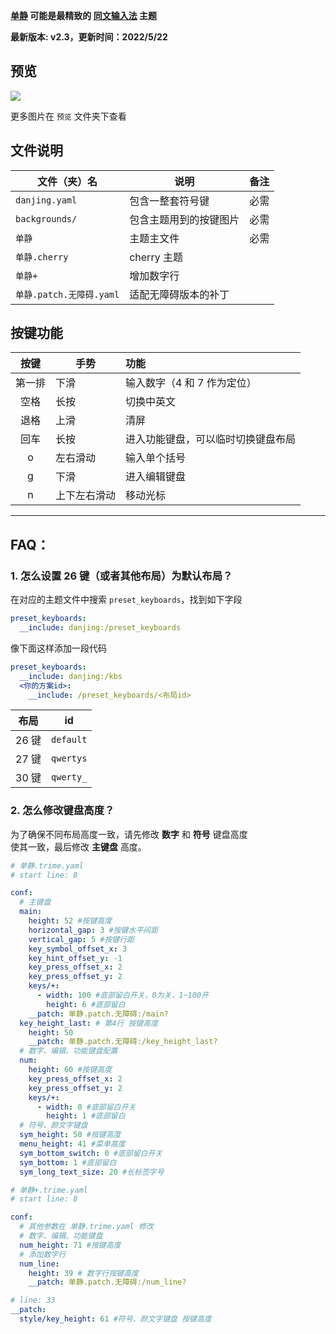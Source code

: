**[单静][1] 可能是最精致的 [同文输入法][2] 主题**

**最新版本: v2.3，更新时间：2022/5/22**

[1]: https://github.com/cxcn/danjing
[2]: https://github.com/osfans/trime

## 预览

![](./预览/default_without_hint.png)

更多图片在 `预览` 文件夹下查看

## 文件说明

| 文件（夹）名             | 说明                   | 备注 |
| ------------------------ | ---------------------- | ---- |
| `danjing.yaml`           | 包含一整套符号键       | 必需 |
| `backgrounds/`           | 包含主题用到的按键图片 | 必需 |
| `单静`                   | 主题主文件             | 必需 |
| `单静.cherry`            | cherry 主题            |      |
| `单静+`                  | 增加数字行             |      |
| `单静.patch.无障碍.yaml` | 适配无障碍版本的补丁   |      |

## 按键功能

|  按键  | 手势         | 功能                               |
| :----: | ------------ | :--------------------------------- |
| 第一排 | 下滑         | 输入数字（4 和 7 作为定位）        |
|  空格  | 长按         | 切换中英文                         |
|  退格  | 上滑         | 清屏                               |
|  回车  | 长按         | 进入功能键盘，可以临时切换键盘布局 |
|   o    | 左右滑动     | 输入单个括号                       |
|   g    | 下滑         | 进入编辑键盘                       |
|   n    | 上下左右滑动 | 移动光标                           |

---

## FAQ：

### 1. 怎么设置 26 键（或者其他布局）为默认布局？

在对应的主题文件中搜索 `preset_keyboards`，找到如下字段

```yaml
preset_keyboards:
  __include: danjing:/preset_keyboards
```

像下面这样添加一段代码

```yaml
preset_keyboards:
  __include: danjing:/kbs
  <你的方案id>:
    __include: /preset_keyboards/<布局id>
```

| 布局  | id         |
| ----- | ---------- |
| 26 键 | `default`  |
| 27 键 | `qwertys`  |
| 30 键 | `qwerty_` |

### 2. 怎么修改键盘高度？

为了确保不同布局高度一致，请先修改 **数字** 和 **符号** 键盘高度  
使其一致，最后修改 **主键盘** 高度。

```yaml
# 单静.trime.yaml
# start line: 8

conf:
  # 主键盘
  main:
    height: 52 #按键高度
    horizontal_gap: 3 #按键水平间距
    vertical_gap: 5 #按键行距
    key_symbol_offset_x: 3
    key_hint_offset_y: -1
    key_press_offset_x: 2
    key_press_offset_y: 2
    keys/+:
      - width: 100 #底部留白开关，0为关，1~100开
        height: 6 #底部留白
    __patch: 单静.patch.无障碍:/main?
  key_height_last: # 第4行 按键高度
    height: 50
    __patch: 单静.patch.无障碍:/key_height_last?
  # 数字、编辑、功能键盘配置
  num:
    height: 60 #按键高度
    key_press_offset_x: 2
    key_press_offset_y: 2
    keys/+:
      - width: 0 #底部留白开关
        height: 1 #底部留白
  # 符号、颜文字键盘
  sym_height: 50 #按键高度
  menu_height: 41 #菜单高度
  sym_bottom_switch: 0 #底部留白开关
  sym_bottom: 1 #底部留白
  sym_long_text_size: 20 #长标签字号
```

```yaml
# 单静+.trime.yaml
# start line: 8

conf:
  # 其他参数在 单静.trime.yaml 修改
  # 数字、编辑、功能键盘
  num_height: 71 #按键高度
  # 添加数字行
  num_line:
    height: 39 # 数字行按键高度
    __patch: 单静.patch.无障碍:/num_line?

# line: 33
__patch:
  style/key_height: 61 #符号、颜文字键盘 按键高度
```

